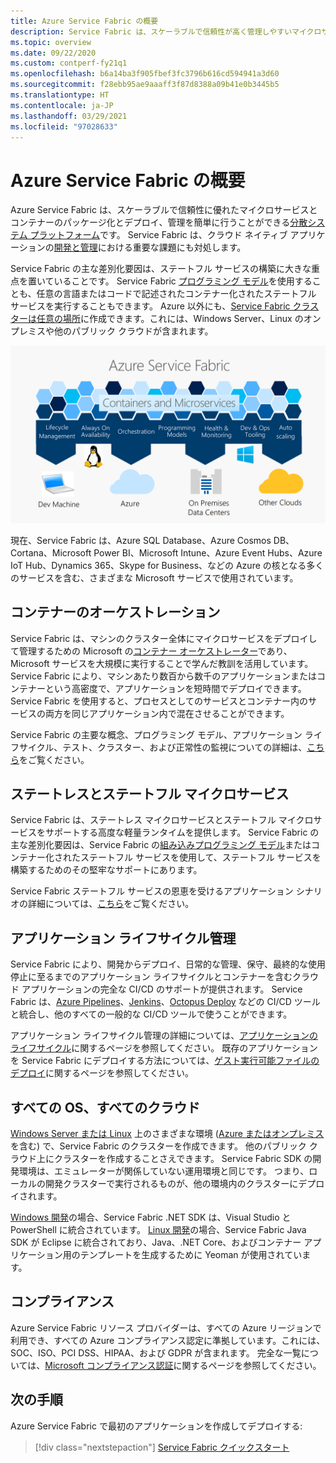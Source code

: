 ```yaml
---
title: Azure Service Fabric の概要
description: Service Fabric は、スケーラブルで信頼性が高く管理しやすいマイクロサービスを構築するための分散システム プラットフォームです。
ms.topic: overview
ms.date: 09/22/2020
ms.custom: contperf-fy21q1
ms.openlocfilehash: b6a14ba3f905fbef3fc3796b616cd594941a3d60
ms.sourcegitcommit: f28ebb95ae9aaaff3f87d8388a09b41e0b3445b5
ms.translationtype: HT
ms.contentlocale: ja-JP
ms.lasthandoff: 03/29/2021
ms.locfileid: "97028633"
---
```

# <a name="overview-of-azure-service-fabric"></a>Azure Service Fabric の概要

Azure Service Fabric は、スケーラブルで信頼性に優れたマイクロサービスとコンテナーのパッケージ化とデプロイ、管理を簡単に行うことができる[分散システム プラットフォーム](#container-orchestration)です。 Service Fabric は、クラウド ネイティブ アプリケーションの[開発と管理](#application-lifecycle-management)における重要な課題にも対処します。

Service Fabric の主な差別化要因は、ステートフル サービスの構築に大きな重点を置いていることです。 Service Fabric [プログラミング モデル](#stateless-and-stateful-microservices)を使用することも、任意の言語またはコードで記述されたコンテナー化されたステートフル サービスを実行することもできます。 Azure 以外にも、[Service Fabric クラスターは任意の場所](#any-os-any-cloud)に作成できます。これには、Windows Server、Linux のオンプレミスや他のパブリック クラウドが含まれます。

![Service Fabric プラットフォームにより、Azure、オンプレミス、他のクラウド、開発マシンに、ライフサイクル管理、可用性、オーケストレーション、プログラミング モデル、正常性と監視、開発と運用のツール、および自動スケールが提供されます。][Image1]

現在、Service Fabric は、Azure SQL Database、Azure Cosmos DB、Cortana、Microsoft Power BI、Microsoft Intune、Azure Event Hubs、Azure IoT Hub、Dynamics 365、Skype for Business、などの Azure の核となる多くのサービスを含む、さまざまな Microsoft サービスで使用されています。

## <a name="container-orchestration"></a>コンテナーのオーケストレーション

Service Fabric は、マシンのクラスター全体にマイクロサービスをデプロイして管理するための Microsoft の[コンテナー オーケストレーター](service-fabric-cluster-resource-manager-introduction.md)であり、Microsoft サービスを大規模に実行することで学んだ教訓を活用しています。 Service Fabric により、マシンあたり数百から数千のアプリケーションまたはコンテナーという高密度で、アプリケーションを短時間でデプロイできます。 Service Fabric を使用すると、プロセスとしてのサービスとコンテナー内のサービスの両方を同じアプリケーション内で混在させることができます。

Service Fabric の主要な概念、プログラミング モデル、アプリケーション ライフサイクル、テスト、クラスター、および正常性の監視についての詳細は、[こちら](service-fabric-content-roadmap.md)をご覧ください。

## <a name="stateless-and-stateful-microservices"></a>ステートレスとステートフル マイクロサービス

Service Fabric は、ステートレス マイクロサービスとステートフル マイクロサービスをサポートする高度な軽量ランタイムを提供します。 Service Fabric の主な差別化要因は、Service Fabric の[組み込みプログラミング モデル](service-fabric-choose-framework.md)またはコンテナー化されたステートフル サービスを使用して、ステートフル サービスを構築するためのその堅牢なサポートにあります。

Service Fabric ステートフル サービスの恩恵を受けるアプリケーション シナリオの詳細については、[こちら](service-fabric-application-scenarios.md)をご覧ください。

## <a name="application-lifecycle-management"></a>アプリケーション ライフサイクル管理

Service Fabric により、開発からデプロイ、日常的な管理、保守、最終的な使用停止に至るまでのアプリケーション ライフサイクルとコンテナーを含むクラウド アプリケーションの完全な CI/CD のサポートが提供されます。 Service Fabric は、[Azure Pipelines](https://www.visualstudio.com/team-services/)、[Jenkins](https://jenkins.io/index.html)、[Octopus Deploy](https://octopus.com/) などの CI/CD ツールと統合し、他のすべての一般的な CI/CD ツールで使うことができます。

アプリケーション ライフサイクル管理の詳細については、[アプリケーションのライフサイクル](service-fabric-application-lifecycle.md)に関するページを参照してください。 既存のアプリケーションを Service Fabric にデプロイする方法については、[ゲスト実行可能ファイルのデプロイ](service-fabric-deploy-existing-app.md)に関するページを参照してください。

## <a name="any-os-any-cloud"></a>すべての OS、すべてのクラウド

[Windows Server または Linux](service-fabric-linux-windows-differences.md) 上のさまざまな環境 ([Azure またはオンプレミス](service-fabric-deploy-anywhere.md)を含む) で、Service Fabric のクラスターを作成できます。 他のパブリック クラウド上にクラスターを作成することさえできます。 Service Fabric SDK の開発環境は、エミュレーターが関係していない運用環境と同じです。 つまり、ローカルの開発クラスターで実行されるものが、他の環境内のクラスターにデプロイされます。

[Windows 開発](service-fabric-get-started.md)の場合、Service Fabric .NET SDK は、Visual Studio と PowerShell に統合されています。 [Linux 開発](service-fabric-get-started-linux.md)の場合、Service Fabric Java SDK が Eclipse に統合されており、Java、.NET Core、およびコンテナー アプリケーション用のテンプレートを生成するために Yeoman が使用されています。

## <a name="compliance"></a>コンプライアンス

Azure Service Fabric リソース プロバイダーは、すべての Azure リージョンで利用でき、すべての Azure コンプライアンス認定に準拠しています。これには、SOC、ISO、PCI DSS、HIPAA、および GDPR が含まれます。 完全な一覧については、[Microsoft コンプライアンス認証](https://www.microsoft.com/trustcenter/compliance/complianceofferings)に関するページを参照してください。

## <a name="next-steps"></a>次の手順

Azure Service Fabric で最初のアプリケーションを作成してデプロイする:

> [!div class="nextstepaction"]
> [Service Fabric クイックスタート][sf-quickstart]

[Image1]: media/service-fabric-overview/Service-Fabric-Overview.png
[sf-quickstart]: ./service-fabric-quickstart-dotnet.md
